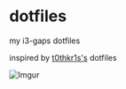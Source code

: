# dotfiles
my i3-gaps dotfiles

inspired by [t0thkr1s's](https://github.com/t0thkr1s/dotfiles "t0thkr1s's GitHub page") dotfiles

![Imgur](https://i.imgur.com/3hscGP7.jpg "imgur")
